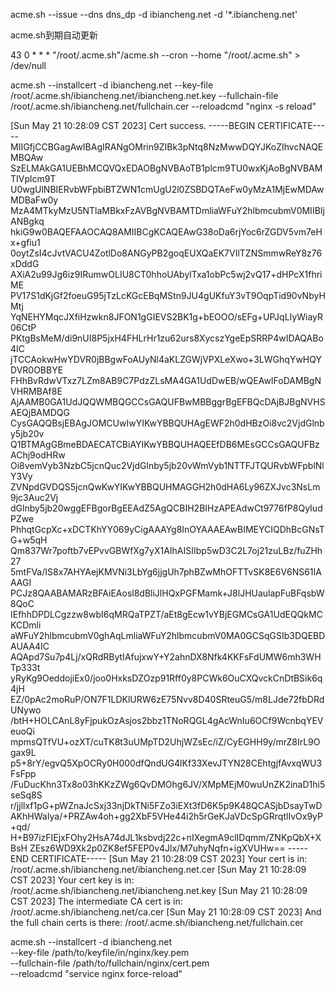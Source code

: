 acme.sh  --issue --dns dns_dp -d ibiancheng.net  -d '*.ibiancheng.net'  



acme.sh到期自动更新



43 0 * * * "/root/.acme.sh"/acme.sh --cron --home "/root/.acme.sh" > /dev/null



acme.sh --installcert -d ibiancheng.net --key-file   /root/.acme.sh/ibiancheng.net/ibiancheng.net.key --fullchain-file /root/.acme.sh/ibiancheng.net/fullchain.cer --reloadcmd  "nginx -s reload"




[Sun May 21 10:28:09 CST 2023] Cert success.
-----BEGIN CERTIFICATE-----
MIIGfjCCBGagAwIBAgIRANgOMrin9ZIBk3pNtq8NzMwwDQYJKoZIhvcNAQEMBQAw
SzELMAkGA1UEBhMCQVQxEDAOBgNVBAoTB1plcm9TU0wxKjAoBgNVBAMTIVplcm9T
U0wgUlNBIERvbWFpbiBTZWN1cmUgU2l0ZSBDQTAeFw0yMzA1MjEwMDAwMDBaFw0y
MzA4MTkyMzU5NTlaMBkxFzAVBgNVBAMTDmliaWFuY2hlbmcubmV0MIIBIjANBgkq
hkiG9w0BAQEFAAOCAQ8AMIIBCgKCAQEAwG38oDa6rjYoc6rZGDV5vm7eHx+gfiu1
0oytZsI4cJvtVACU4ZotlDo8ANGyPB2goqEUXQaEK7VIlTZNSmmwReY8z76xDddG
AXiA2u99Jg6iz9IRumwOLIU8CT0hhoUAbylTxa1obPc5wj2vQ17+dHPcX1fhriME
PV17S1dKjGf2foeuG95jTzLcKGcEBqMStn9JU4gUKfuY3vT9OqpTid90vNbyHMtj
YqNEHYMqcJXfiHzwkn8JFON1gGIEVS2BK1g+bEOOO/sEFg+UPJqLIyWiayR06CtP
PKtgBsMeM/di9nUI8P5jxH4FHLrHr1zu62urs8XycszYgeEpSRRP4wIDAQABo4IC
jTCCAokwHwYDVR0jBBgwFoAUyNl4aKLZGWjVPXLeXwo+3LWGhqYwHQYDVR0OBBYE
FHhBvRdwVTxz7LZm8AB9C7PdzZLsMA4GA1UdDwEB/wQEAwIFoDAMBgNVHRMBAf8E
AjAAMB0GA1UdJQQWMBQGCCsGAQUFBwMBBggrBgEFBQcDAjBJBgNVHSAEQjBAMDQG
CysGAQQBsjEBAgJOMCUwIwYIKwYBBQUHAgEWF2h0dHBzOi8vc2VjdGlnby5jb20v
Q1BTMAgGBmeBDAECATCBiAYIKwYBBQUHAQEEfDB6MEsGCCsGAQUFBzAChj9odHRw
Oi8vemVyb3NzbC5jcnQuc2VjdGlnby5jb20vWmVyb1NTTFJTQURvbWFpblNlY3Vy
ZVNpdGVDQS5jcnQwKwYIKwYBBQUHMAGGH2h0dHA6Ly96ZXJvc3NsLm9jc3Auc2Vj
dGlnby5jb20wggEFBgorBgEEAdZ5AgQCBIH2BIHzAPEAdwCt9776fP8QyIudPZwe
PhhqtGcpXc+xDCTKhYY069yCigAAAYg8InOYAAAEAwBIMEYCIQDhBcGNsTG+w5qH
Qm837Wr7poftb7vEPvvGBWfXg7yX1AIhAISIIbp5wD3C2L7oj21zuLBz/fuZHh27
5mtFVa/IS8x7AHYAejKMVNi3LbYg6jjgUh7phBZwMhOFTTvSK8E6V6NS61IAAAGI
PCJz8QAABAMARzBFAiEAosl8dBliJlHQxPGFMamk+J8lJHUaulapFuBFqsbW8QoC
IEfhhDPDLCgzzw8wbI6qMRQaTPZT/aEt8gEcw1vYBjEGMCsGA1UdEQQkMCKCDmli
aWFuY2hlbmcubmV0ghAqLmliaWFuY2hlbmcubmV0MA0GCSqGSIb3DQEBDAUAA4IC
AQApd7Su7p4Lj/xQRdRBytIAfujxwY+Y2ahnDX8Nfk4KKFsFdUMW6mh3WHTp333t
yRyKg9OeddojiEx0/joo0HxksDZOzp91Rff0y8PCWk6OuCXQvckCnDtBSik6q4jH
EZ/0pAc2moRuP/ON7F1LDKlURW6zE75Nvv8D40SRteuG5/m8LJde72fbDRdUNywo
/btH+HOLCAnL8yFjpukOzAsjos2bbz1TNoRQGL4gAcWnIu6OCf9WcnbqYEVeuoQi
mpmsQTfVU+ozXT/cuTK8t3uUMpTD2UhjWZsEc/iZ/CyEGHH9y/mrZ8IrL9Ogax9L
p5+8rY/egvQ5XpOCRy0H000dfQndUG4lKf33XevJTYN28CEhtgjfAvxqWU3FsFpp
/FuDucKhn3Tx8o03hKKzZWg6QvDMOhg6JV/XMpMEjM0wuUnZK2inaD1hi5seSq8S
r/jjllxf1pG+pWZnaJcSxj33njDkTNi5FZo3iEXt3fD6K5p9K48QCASjbDsayTwD
AKhHWaIya/+PRZAw4oh+gg2XbF5VHe44i2h5rGeKJaVDcSpGRrqtlIvOx9yP+qd/
H+B97izFIEjxFOhy2HsA74dJL1ksbvdj22c+nIXegmA9clIDqmm/ZNKpQbX+XBsH
ZEsz6WD9Xk2p0ZK8ef5FEP0v4Jlx/M7uhyNqfn+igXVUHw==
-----END CERTIFICATE-----
[Sun May 21 10:28:09 CST 2023] Your cert is in: /root/.acme.sh/ibiancheng.net/ibiancheng.net.cer
[Sun May 21 10:28:09 CST 2023] Your cert key is in: /root/.acme.sh/ibiancheng.net/ibiancheng.net.key
[Sun May 21 10:28:09 CST 2023] The intermediate CA cert is in: /root/.acme.sh/ibiancheng.net/ca.cer
[Sun May 21 10:28:09 CST 2023] And the full chain certs is there: /root/.acme.sh/ibiancheng.net/fullchain.cer


acme.sh --installcert -d ibiancheng.net \
--key-file       /path/to/keyfile/in/nginx/key.pem  \
--fullchain-file /path/to/fullchain/nginx/cert.pem \
--reloadcmd     "service nginx force-reload"